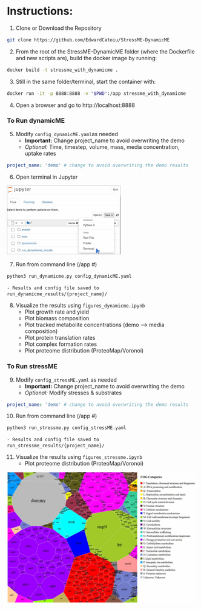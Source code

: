 # Instructions:
1. Clone or Download the Repository
```bash
git clone https://github.com/EdwardCatoiu/StressME-DynamicME
```
2. From the root of the StressME-DynamicME folder (where the Dockerfile and new scripts are), build the docker image by running: 
```bash
docker build -t stressme_with_dynamicme .
```
3. Still in the same folder/terminal, start the container with:
```bash
docker run -it -p 8888:8888 -v "$PWD":/app stressme_with_dynamicme
```
4. Open a browser and go to http://localhost:8888


### To Run dynamicME 
5. Modify `config_dynamicME.yaml`as needed 
    - **Important:** Change project_name to avoid overwriting the demo
    - *Optional:* Time, timestep, volume, mass, media concentration, uptake rates
```yaml
project_name: 'demo' # change to avoid overwriting the demo results
```
6. Open terminal in Jupyter  
<img src="assets/open_terminal.jpg" alt="Open new terminal" width="300"/>

7. Run from command line (/app #)

```bash
python3 run_dynamicme.py config_dynamicME.yaml
```
    - Results and config file saved to run_dynamicme_results/{project_name}/

8. Visualize the results using `figures_dynamicme.ipynb`
    - Plot growth rate and yield
    - Plot biomass composition
    - Plot tracked metabolite concentrations (demo --> media composition)
    - Plot protein translation rates
    - Plot complex formation rates
    - Plot proteome distribution (ProteoMap/Voronoi)

### To Run stressME 
9. Modify `config_stressME.yaml` as needed
    - **Important:** Change project_name to avoid overwriting the demo
    - *Optional:* Modify stresses & substrates
```yaml
project_name: 'demo' # change to avoid overwriting the demo results
```

10. Run from command line (/app #)
```bash
python3 run_stressme.py config_stressME.yaml
```
    - Results and config file saved to run_stressme_results/{project_name}/

11. Visualize the results using `figures_stressme.ipynb`
    - Plot proteome distribution (ProteoMap/Voronoi)
<img src="assets/voronoi_acetate.jpg" alt="Open new terminal" width="500"/>
